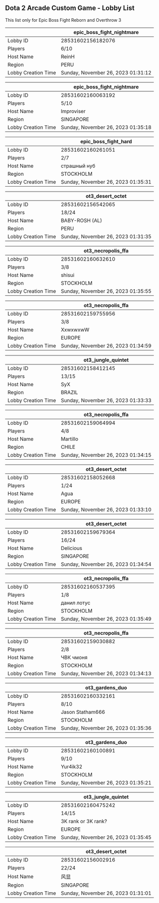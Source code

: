 ## Dota 2 Arcade Custom Game - Lobby List

This list only for Epic Boss Fight Reborn and Overthrow 3

|  | epic_boss_fight_nightmare |
| ------ | ------ |
| Lobby ID | 28531602156182076 |
| Players | 6/10 |
| Host Name | ReinH |
| Region | PERU |
| Lobby Creation Time | Sunday, November 26, 2023 01:31:12 |


|  | epic_boss_fight_nightmare |
| ------ | ------ |
| Lobby ID | 28531602160063192 |
| Players | 5/10 |
| Host Name | Improviser |
| Region | SINGAPORE |
| Lobby Creation Time | Sunday, November 26, 2023 01:35:18 |


|  | epic_boss_fight_hard |
| ------ | ------ |
| Lobby ID | 28531602160261051 |
| Players | 2/7 |
| Host Name | страшный нуб |
| Region | STOCKHOLM |
| Lobby Creation Time | Sunday, November 26, 2023 01:35:31 |


|  | ot3_desert_octet |
| ------ | ------ |
| Lobby ID | 28531602156542065 |
| Players | 18/24 |
| Host Name | BABY-ROSH (AL) |
| Region | PERU |
| Lobby Creation Time | Sunday, November 26, 2023 01:31:35 |


|  | ot3_necropolis_ffa |
| ------ | ------ |
| Lobby ID | 28531602160632610 |
| Players | 3/8 |
| Host Name | shisui |
| Region | STOCKHOLM |
| Lobby Creation Time | Sunday, November 26, 2023 01:35:55 |


|  | ot3_necropolis_ffa |
| ------ | ------ |
| Lobby ID | 28531602159755956 |
| Players | 3/8 |
| Host Name | XxwxwxwW |
| Region | EUROPE |
| Lobby Creation Time | Sunday, November 26, 2023 01:34:59 |


|  | ot3_jungle_quintet |
| ------ | ------ |
| Lobby ID | 28531602158412145 |
| Players | 13/15 |
| Host Name | SyX |
| Region | BRAZIL |
| Lobby Creation Time | Sunday, November 26, 2023 01:33:33 |


|  | ot3_necropolis_ffa |
| ------ | ------ |
| Lobby ID | 28531602159064994 |
| Players | 4/8 |
| Host Name | Martillo |
| Region | CHILE |
| Lobby Creation Time | Sunday, November 26, 2023 01:34:15 |


|  | ot3_desert_octet |
| ------ | ------ |
| Lobby ID | 28531602158052668 |
| Players | 1/24 |
| Host Name | Agua |
| Region | EUROPE |
| Lobby Creation Time | Sunday, November 26, 2023 01:33:10 |


|  | ot3_desert_octet |
| ------ | ------ |
| Lobby ID | 28531602159679364 |
| Players | 16/24 |
| Host Name | Delicious |
| Region | SINGAPORE |
| Lobby Creation Time | Sunday, November 26, 2023 01:34:54 |


|  | ot3_necropolis_ffa |
| ------ | ------ |
| Lobby ID | 28531602160537395 |
| Players | 1/8 |
| Host Name | данил лотус |
| Region | STOCKHOLM |
| Lobby Creation Time | Sunday, November 26, 2023 01:35:49 |


|  | ot3_necropolis_ffa |
| ------ | ------ |
| Lobby ID | 28531602159030882 |
| Players | 2/8 |
| Host Name | ЧВК чмоня |
| Region | STOCKHOLM |
| Lobby Creation Time | Sunday, November 26, 2023 01:34:13 |


|  | ot3_gardens_duo |
| ------ | ------ |
| Lobby ID | 28531602160332161 |
| Players | 8/10 |
| Host Name | Jason Statham666 |
| Region | STOCKHOLM |
| Lobby Creation Time | Sunday, November 26, 2023 01:35:36 |


|  | ot3_gardens_duo |
| ------ | ------ |
| Lobby ID | 28531602160100891 |
| Players | 9/10 |
| Host Name | Yur4ik32 |
| Region | STOCKHOLM |
| Lobby Creation Time | Sunday, November 26, 2023 01:35:21 |


|  | ot3_jungle_quintet |
| ------ | ------ |
| Lobby ID | 28531602160475242 |
| Players | 14/15 |
| Host Name | 3K rank or 3K rank? |
| Region | EUROPE |
| Lobby Creation Time | Sunday, November 26, 2023 01:35:45 |


|  | ot3_desert_octet |
| ------ | ------ |
| Lobby ID | 28531602156002916 |
| Players | 22/24 |
| Host Name | 风显 |
| Region | SINGAPORE |
| Lobby Creation Time | Sunday, November 26, 2023 01:31:01 |


